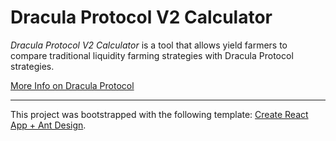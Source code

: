 # Dracula Protocol V2 Calculator

_Dracula Protocol V2 Calculator_ is a tool that allows yield farmers to compare traditional liquidity farming strategies with Dracula Protocol strategies.

[More Info on Dracula Protocol](https://dracula-protocol.gitbook.io/dracula-protocol/)

---

This project was bootstrapped with the following template: [Create React App + Ant Design](https://github.com/ant-design/create-react-app-antd).
